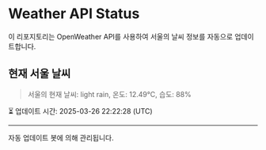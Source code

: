 
# Weather API Status

이 리포지토리는 OpenWeather API를 사용하여 서울의 날씨 정보를 자동으로 업데이트합니다.

## 현재 서울 날씨
> 서울의 현재 날씨: light rain, 온도: 12.49°C, 습도: 88%

⏳ 업데이트 시간: 2025-03-26 22:22:28 (UTC)

---
자동 업데이트 봇에 의해 관리됩니다.
